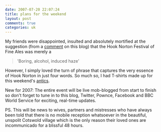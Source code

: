 ```yaml
---
date: 2007-07-20 22:07:24
title: plans for the weekend
layout: post
comments: true
categories: uk
---
```

My friends were disappointed, insulted and absolutely mortified at the
suggestion (from a
[comment](http://www.nbrightside.com/blog/2007/07/10/damned-with-faint-praise/#comment-83082)
on this blog) that the Hook Norton Festival of Fine Ales was merely a

> 'Boring, alcohol, induced haze'

However, I simply loved the turn of phrase that captures the very
essence of Hook Norton in just four words. So much so, I had T-shirts
made up for this weekend's
[antics](http://goathurling.blogspot.com/2007_07_01_archive.html#4748719187960821627#4748719187960821627).

New for 2007: The entire event will be live mob-blogged from start to
finish so don't forget to tune in to this blog, Twitter, Pownce,
Facebook and BBC World Service for exciting, real-time updates.

PS. This will be news to wives, partners and mistresses who have always
been told that there is no mobile reception whatsoever in the beautiful,
unspolit Cotswold village which is the only reason their loved ones are
incommunicado for a blissful 48 hours.
